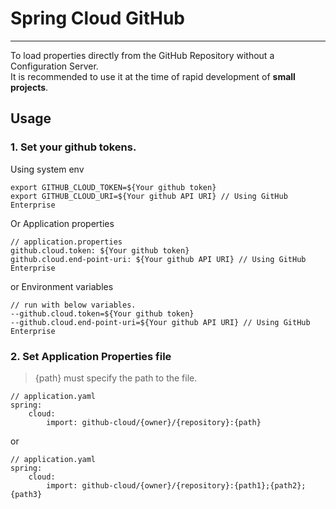 # Spring Cloud GitHub
<hr/>

To load properties directly from the GitHub Repository without a Configuration Server. <br/>
It is recommended to use it at the time of rapid development of **small projects**.

## Usage
### 1. Set your github tokens.
Using system env
```
export GITHUB_CLOUD_TOKEN=${Your github token}
export GITHUB_CLOUD_URI=${Your github API URI} // Using GitHub Enterprise
```
Or Application properties
```
// application.properties 
github.cloud.token: ${Your github token}
github.cloud.end-point-uri: ${Your github API URI} // Using GitHub Enterprise
```
or Environment variables
```
// run with below variables.
--github.cloud.token=${Your github token}
--github.cloud.end-point-uri=${Your github API URI} // Using GitHub Enterprise
```


### 2. Set Application Properties file
> {path} must specify the path to the file.

```
// application.yaml
spring:
    cloud:
        import: github-cloud/{owner}/{repository}:{path}
```
or
```
// application.yaml
spring:
    cloud:
        import: github-cloud/{owner}/{repository}:{path1};{path2};{path3}
```

